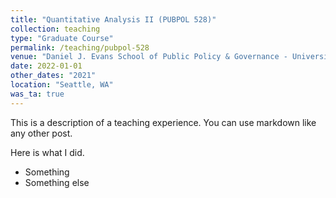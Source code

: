```yaml
---
title: "Quantitative Analysis II (PUBPOL 528)"
collection: teaching
type: "Graduate Course"
permalink: /teaching/pubpol-528
venue: "Daniel J. Evans School of Public Policy & Governance - University of Washington, Seattle"
date: 2022-01-01
other_dates: "2021"
location: "Seattle, WA"
was_ta: true
---
```


This is a description of a teaching experience. You can use markdown like any other post.

Here is what I did.
* Something
* Something else